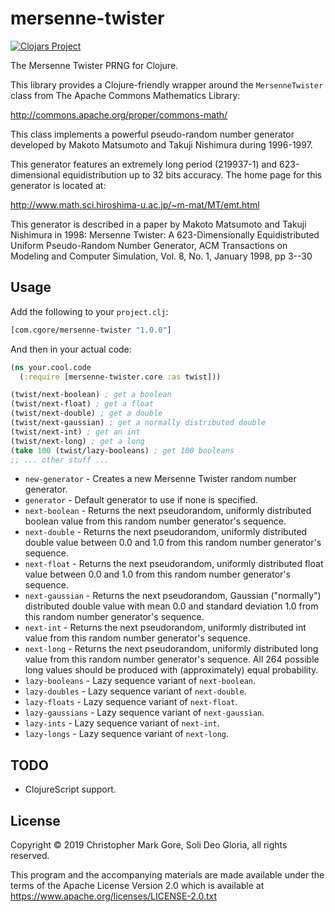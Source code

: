 # mersenne-twister


[![Clojars Project](https://img.shields.io/clojars/v/com.cgore/mersenne-twister.svg)](https://clojars.org/com.cgore/mersenne-twister)

The Mersenne Twister PRNG for Clojure.

This library provides a Clojure-friendly wrapper around the `MersenneTwister`
class from The Apache Commons Mathematics Library:

http://commons.apache.org/proper/commons-math/

This class implements a powerful pseudo-random number generator developed by
Makoto Matsumoto and Takuji Nishimura during 1996-1997.

This generator features an extremely long period (219937-1) and 623-dimensional
equidistribution up to 32 bits accuracy. The home page for this generator is
located at:

http://www.math.sci.hiroshima-u.ac.jp/~m-mat/MT/emt.html

This generator is described in a paper by Makoto Matsumoto and Takuji Nishimura
in 1998: Mersenne Twister: A 623-Dimensionally Equidistributed Uniform
Pseudo-Random Number Generator, ACM Transactions on Modeling and Computer
Simulation, Vol. 8, No. 1, January 1998, pp 3--30

## Usage

Add the following to your `project.clj`:

```clojure
[com.cgore/mersenne-twister "1.0.0"]
```

And then in your actual code:

```clojure
(ns your.cool.code
  (:require [mersenne-twister.core :as twist]))

(twist/next-boolean) ; get a boolean
(twist/next-float) ; get a float
(twist/next-double) ; get a double
(twist/next-gaussian) ; get a normally distributed double
(twist/next-int) ; get an int
(twist/next-long) ; get a long
(take 100 (twist/lazy-booleans) ; get 100 booleans
;; ... other stuff ...
```

* `new-generator` - Creates a new Mersenne Twister random number generator.
* `generator` - Default generator to use if none is specified.
* `next-boolean` - Returns the next pseudorandom, uniformly distributed boolean
  value from this random number generator's sequence.
* `next-double` - Returns the next pseudorandom, uniformly distributed double
  value between 0.0 and 1.0 from this random number generator's sequence.
* `next-float` - Returns the next pseudorandom, uniformly distributed float
  value between 0.0 and 1.0 from this random number generator's sequence.
* `next-gaussian` - Returns the next pseudorandom, Gaussian (\"normally\")
  distributed double value with mean 0.0 and standard deviation 1.0 from this
  random number generator's sequence.
* `next-int` - Returns the next pseudorandom, uniformly distributed int value
  from this random number generator's sequence.
* `next-long` - Returns the next pseudorandom, uniformly distributed long value
  from this random number generator's sequence. All 264 possible long values
  should be produced with (approximately) equal probability.
* `lazy-booleans` - Lazy sequence variant of `next-boolean`.
* `lazy-doubles` - Lazy sequence variant of `next-double`.
* `lazy-floats` - Lazy sequence variant of `next-float`.
* `lazy-gaussians` - Lazy sequence variant of `next-gaussian`.
* `lazy-ints` - Lazy sequence variant of `next-int`.
* `lazy-longs` - Lazy sequence variant of `next-long`.

## TODO 

* ClojureScript support.

## License

Copyright © 2019 Christopher Mark Gore, Soli Deo Gloria, all rights reserved.

This program and the accompanying materials are made available under the
terms of the Apache License Version 2.0 which is available at
https://www.apache.org/licenses/LICENSE-2.0.txt

